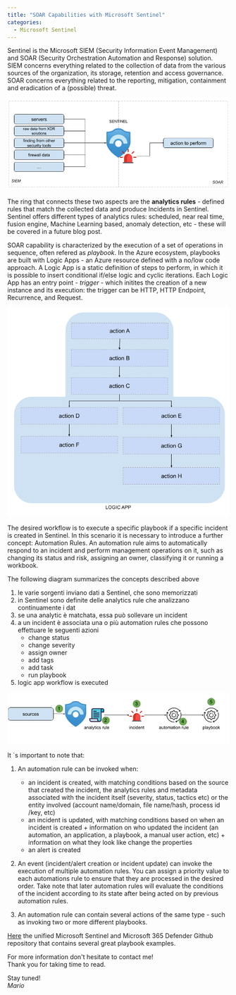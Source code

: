 ```yaml
---
title: "SOAR Capabilities with Microsoft Sentinel" 
categories:
  - Microsoft Sentinel
---
```


Sentinel is the Microsoft SIEM (Security Information Event Management) and SOAR (Security Orchestration Automation and Response) solution. SIEM concerns everything related to the collection of data from the various sources of the organization, its storage, retention and access governance. SOAR concerns everything related to the reporting, mitigation, containment and eradication of a (possible) threat.


![Sentinel SIEM and SOAR](/assets/images/siem-soar.png)

The ring that connects these two aspects are the __analytics rules__ - defined rules that match the collected data and produce Incidents in Sentinel. Sentinel offers different types of analytics rules: scheduled, near real time, fusion engine, Machine Learning based, anomaly detection, etc - these will be covered in a future blog post.

SOAR capability is characterized by the execution of a set of operations in sequence, often refered as _playbook_. In the Azure ecosystem, playbooks are built with Logic Apps - an Azure resource defined with a no/low code approach. A Logic App is a static definition of steps to perform, in which it is possible to insert conditional if/else logic and cyclic iterations. Each Logic App has an entry point - _trigger_ - which initites the creation of a new instance and its execution: the trigger can be HTTP, HTTP Endpoint, Recurrence, and Request.

![Logic App](/assets/images/logic-app.png)

The desired workflow is to execute a specific playbook if a specific incident is created in Sentinel. In this scenario it is necessary to introduce a further concept: Automation Rules. An automation rule aims to automatically respond to an incident and perform management operations on it, such as changing its status and risk, assigning an owner, classifying it or running a workbook.

The following diagram summarizes the concepts described above
1. le varie sorgenti inviano dati a Sentinel, che sono memorizzati
2. in Sentinel sono definite delle analytics rule che analizzano continuamente i dat
3. se una analytic è matchata, essa può sollevare un incident
4. a un incident è associata una o più automation rules che possono effettuare le seguenti azioni
    - change status
    - change severity
    - assign owner
    - add tags
    - add task
    - run playbook
5. logic app workflow is executed

![Logic App](/assets/images/end-to-end.png)


It `s important to note that:

1. An automation rule can be invoked when:
    - an incident is created, with matching conditions based on the source that created the incident, the analytics rules and metadata associated with the incident itself (severity, status, tactics etc) or the entity involved (account name/domain, file name/hash, process id /key, etc)
    - an incident is updated, with matching conditions based on when an incident is created + information on who updated the incident (an automation, an application, a playbook, a manual user action, etc) + information on what they look like change the properties
    - an alert is created

2. An event (incident/alert creation or incident update) can invoke the execution of multiple automation rules. You can assign a priority value to each automations rule to ensure that they are processed in the desired order. Take note that later automation rules will evaluate the conditions of the incident according to its state after being acted on by previous automation rules.

3. An automation rule can contain several actions of the same type - such as invoking two or more different playbooks.

[Here](https://github.com/Azure/Azure-Sentinel/tree/master/Playbooks) the unified Microsoft Sentinel and Microsoft 365 Defender Github repository that contains several great playbook examples.

For more information don't hesitate to contact me!<br>
Thank you for taking time to read.

Stay tuned!<br>
_Mario_